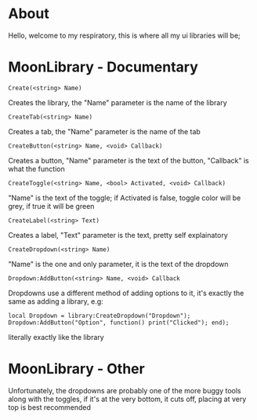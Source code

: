 # About

Hello, welcome to my respiratory, this is where all my ui libraries will be;

# MoonLibrary - Documentary

```Create(<string> Name)```

Creates the library, the "Name" parameter is the name of the library

```CreateTab(<string> Name)```

Creates a tab, the "Name" parameter is the name of the tab

```CreateButton(<string> Name, <void> Callback)```

Creates a button, "Name" parameter is the text of the button, "Callback" is what the function

```CreateToggle(<string> Name, <bool> Activated, <void> Callback)```

"Name" is the text of the toggle; if Activated is false, toggle color will be grey, if true it will be green

```CreateLabel(<string> Text)```

Creates a label, "Text" parameter is the text, pretty self explainatory

```CreateDropdown(<string> Name)```

"Name" is the one and only parameter, it is the text of the dropdown

```Dropdown:AddButton(<string> Name, <void> Callback```

Dropdowns use a different method of adding options to it, it's exactly the same as adding a library, e.g:

```local Dropdown = library:CreateDropdown("Dropdown"); Dropdown:AddButton("Option", function() print("Clicked"); end);```

literally exactly like the library

# MoonLibrary - Other

Unfortunately, the dropdowns are probably one of the more buggy tools along with the toggles, if it's at the very bottom, it cuts off, placing at very top is best recommended

